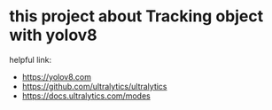 # this project about Tracking object with yolov8

helpful link:
- https://yolov8.com
- https://github.com/ultralytics/ultralytics
- https://docs.ultralytics.com/modes
